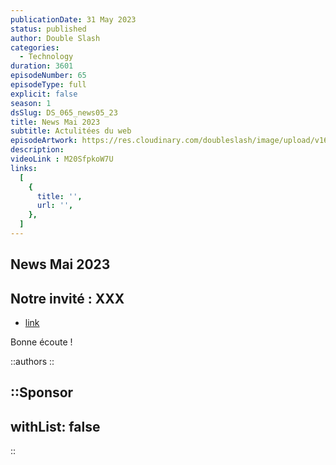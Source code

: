 ```yaml
---
publicationDate: 31 May 2023
status: published
author: Double Slash
categories:
  - Technology
duration: 3601
episodeNumber: 65
episodeType: full
explicit: false
season: 1
dsSlug: DS_065_news05_23
title: News Mai 2023
subtitle: Actulitées du web
episodeArtwork: https://res.cloudinary.com/doubleslash/image/upload/v1685476143/episode/ART_65_news5_vjvwpr.png
description: 
videoLink : M20SfpkoW7U
links:
  [
    {
      title: '',
      url: '',
    },
  ]
---
```

## News Mai 2023

## Notre invité : XXX

- [link](http)

Bonne écoute !

::authors
::

::Sponsor
---
withList: false
---
::
